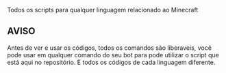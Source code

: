 Todos os scripts para qualquer linguagem relacionado ao Minecraft

## AVISO

Antes de ver e usar os códigos, todos os comandos são liberaveis, você pode usar em qualquer comando do seu bot para pode utilizar o script que está aqui no repositório. E todos os códigos de cada linguagem diferente.
